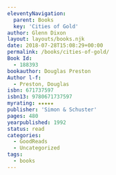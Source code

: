```yaml
---
eleventyNavigation:
  parent: Books
  key: 'Cities of Gold'
author: Glenn Dixon
layout: layouts/books.njk
date: 2018-07-28T15:08:29+00:00
permalink: /books/cities-of-gold/
Book Id:
  - 188393
bookauthor: Douglas Preston
Author l-f:
  - Preston, Douglas
isbn: 671737597
isbn13: 9780671737597
myrating: ★★★★★
publisher: 'Simon & Schuster'
pages: 480
yearpublished: 1992
status: read
categories:
  - GoodReads
  - Uncategorized
tags:
  - books
---
```

